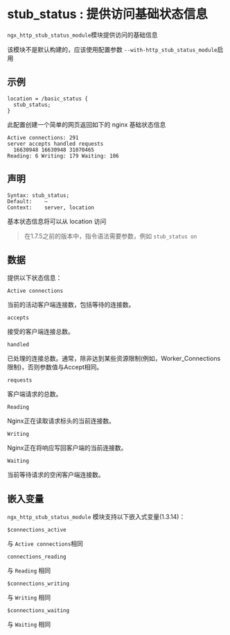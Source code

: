 # stub_status : 提供访问基础状态信息

`ngx_http_stub_status_module`模块提供访问的基础信息

该模块不是默认构建的，应该使用配置参数 `--with-http_stub_status_module`启用




## 示例
```nginx
location = /basic_status {
  stub_status;
}
```
此配置创建一个简单的网页返回如下的 nginx 基础状态信息
```
Active connections: 291
server accepts handled requests
  16630948 16630948 31070465
Reading: 6 Writing: 179 Waiting: 106
```

## 声明
```
Syntax:	stub_status;
Default:	—
Context:	server, location
```
基本状态信息将可以从 location 访问
> 在1.7.5之前的版本中，指令语法需要参数，例如 `stub_status on`


## 数据
提供以下状态信息：

`Active connections` 

当前的活动客户端连接数，包括等待的连接数。

`accepts`

接受的客户端连接总数。

`handled`

已处理的连接总数。通常，除非达到某些资源限制(例如，Worker_Connections限制)，否则参数值与Accept相同。

`requests`

客户端请求的总数。

`Reading`

Nginx正在读取请求标头的当前连接数。

`Writing`

Nginx正在将响应写回客户端的当前连接数。

`Waiting`

当前等待请求的空闲客户端连接数。

## 嵌入变量
`ngx_http_stub_status_module` 模块支持以下嵌入式变量(1.3.14)：

`$connections_active`

与 `Active connections`相同

`connections_reading`

与 `Reading` 相同

`$connections_writing`

与 `Writing` 相同

`$connections_waiting`

与 `Waiting` 相同

